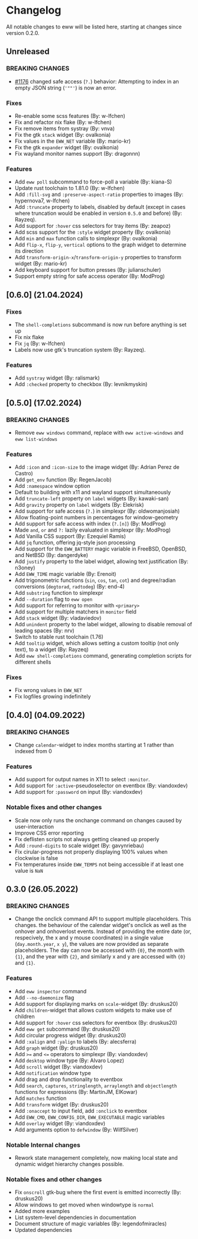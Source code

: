 # Changelog

All notable changes to eww will be listed here, starting at changes since version 0.2.0.

## Unreleased

### BREAKING CHANGES
- [#1176](https://github.com/elkowar/eww/pull/1176) changed safe access (`?.`) behavior:
  Attempting to index in an empty JSON string (`'""'`) is now an error.

### Fixes
- Re-enable some scss features (By: w-lfchen)
- Fix and refactor nix flake (By: w-lfchen)
- Fix remove items from systray (By: vnva)
- Fix the gtk `stack` widget (By: ovalkonia)
- Fix values in the `EWW_NET` variable (By: mario-kr)
- Fix the gtk `expander` widget (By: ovalkonia)
- Fix wayland monitor names support (By: dragonnn)

### Features
- Add `eww poll` subcommand to force-poll a variable (By: kiana-S)
- Update rust toolchain to 1.81.0 (By: w-lfchen)
- Add `:fill-svg` and `:preserve-aspect-ratio` properties to images (By: hypernova7, w-lfchen)
- Add `:truncate` property to labels, disabled by default (except in cases where truncation would be enabled in version `0.5.0` and before) (By: Rayzeq).
- Add support for `:hover` css selectors for tray items (By: zeapoz)
- Add scss support for the `:style` widget property (By: ovalkonia)
- Add `min` and `max` function calls to simplexpr (By: ovalkonia)
- Add `flip-x`, `flip-y`, `vertical` options to the graph widget to determine its direction
- Add `transform-origin-x`/`transform-origin-y` properties to transform widget (By: mario-kr)
- Add keyboard support for button presses (By: julianschuler)
- Support empty string for safe access operator (By: ModProg)

## [0.6.0] (21.04.2024)

### Fixes
- The `shell-completions` subcommand is now run before anything is set up
- Fix nix flake
- Fix `jq` (By: w-lfchen)
- Labels now use gtk's truncation system (By: Rayzeq).

### Features
- Add `systray` widget (By: ralismark)
- Add `:checked` property to checkbox (By: levnikmyskin)

## [0.5.0] (17.02.2024)

### BREAKING CHANGES
- Remove `eww windows` command, replace with `eww active-windows` and `eww list-windows`

### Features
- Add `:icon` and `:icon-size` to the image widget (By: Adrian Perez de Castro)
- Add `get_env` function (By: RegenJacob)
- Add `:namespace` window option
- Default to building with x11 and wayland support simultaneously
- Add `truncate-left` property on `label` widgets (By: kawaki-san)
- Add `gravity` property on `label` widgets (By: Elekrisk)
- Add support for safe access (`?.`) in simplexpr (By: oldwomanjosiah)
- Allow floating-point numbers in percentages for window-geometry
- Add support for safe access with index (`?.[n]`) (By: ModProg)
- Made `and`, `or` and `?:` lazily evaluated in simplexpr (By: ModProg)
- Add Vanilla CSS support (By: Ezequiel Ramis)
- Add `jq` function, offering jq-style json processing
- Add support for the `EWW_BATTERY` magic variable in FreeBSD, OpenBSD, and NetBSD (By: dangerdyke)
- Add `justify` property to the label widget, allowing text justification (By: n3oney)
- Add `EWW_TIME` magic variable (By: Erenoit)
- Add trigonometric functions (`sin`, `cos`, `tan`, `cot`) and degree/radian conversions (`degtorad`, `radtodeg`) (By: end-4)
- Add `substring` function to simplexpr
- Add `--duration` flag to `eww open`
- Add support for referring to monitor with `<primary>`
- Add support for multiple matchers in `monitor` field
- Add `stack` widget (By: vladaviedov)
- Add `unindent` property to the label widget, allowing to disable removal of leading spaces (By: nrv)
- Switch to stable rust toolchain (1.76)
- Add `tooltip` widget, which allows setting a custom tooltip (not only text), to a widget (By: Rayzeq)
- Add `eww shell-completions` command, generating completion scripts for different shells

### Fixes
- Fix wrong values in `EWW_NET`
- Fix logfiles growing indefinitely

## [0.4.0] (04.09.2022)

### BREAKING CHANGES
- Change `calendar`-widget to index months starting at 1 rather than indexed from 0

### Features
- Add support for output names in X11 to select `:monitor`.
- Add support for `:active`-pseudoselector on eventbox (By: viandoxdev)
- Add support for `:password` on input (By: viandoxdev)

### Notable fixes and other changes
- Scale now only runs the onchange command on changes caused by user-interaction
- Improve CSS error reporting
- Fix deflisten scripts not always getting cleaned up properly
- Add `:round-digits` to scale widget (By: gavynriebau)
- Fix cirular-progress not properly displaying 100% values when clockwise is false
- Fix temperatures inside `EWW_TEMPS` not being accessible if at least one value is `NaN`


## 0.3.0 (26.05.2022)

### BREAKING CHANGES
- Change the onclick command API to support multiple placeholders.
  This changes. the behaviour of the calendar widget's onclick as well as the onhover and onhoverlost
  events. Instead of providing the entire date (or, respecively, the x and y mouse coordinates) in
  a single value (`day.month.year`, `x y`), the values are now provided as separate placeholders.
  The day can now be accessed with `{0}`, the month with `{1}`, and the year with `{2}`, and
  similarly x and y are accessed with `{0}` and `{1}`.

### Features
- Add `eww inspector` command
- Add `--no-daemonize` flag
- Add support for displaying marks on `scale`-widget (By: druskus20)
- Add `children`-widget that allows custom widgets to make use of children
- Add support for `:hover` css selectors for eventbox (By: druskus20)
- Add `eww get` subcommand (By: druskus20)
- Add circular progress widget (By: druskus20)
- Add `:xalign` and `:yalign` to labels (By: alecsferra)
- Add `graph` widget (By: druskus20)
- Add `>=` and `<=` operators to simplexpr (By: viandoxdev)
- Add `desktop` window type (By: Alvaro Lopez)
- Add `scroll` widget (By: viandoxdev)
- Add `notification` window type
- Add drag and drop functionality to eventbox
- Add `search`, `captures`, `stringlength`, `arraylength` and `objectlength` functions for expressions (By: MartinJM, ElKowar)
- Add `matches` function
- Add `transform` widget (By: druskus20)
- Add `:onaccept` to input field, add `:onclick` to eventbox
- Add `EWW_CMD`, `EWW_CONFIG_DIR`, `EWW_EXECUTABLE` magic variables
- Add `overlay` widget (By: viandoxdev)
- Add arguments option to `defwindow` (By: WilfSilver)

### Notable Internal changes
- Rework state management completely, now making local state and dynamic widget hierarchy changes possible.

### Notable fixes and other changes
- Fix `onscroll` gtk-bug where the first event is emitted incorrectly (By: druskus20)
- Allow windows to get moved when windowtype is `normal`
- Added more examples
- List system-level dependencies in documentation
- Document structure of magic variables (By: legendofmiracles)
- Updated dependencies
